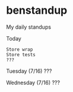 # benstandup
My daily standups

Today

    Store wrap
    Store tests
    ???

Tuesday (7/16)
    ???
    
Wednesday (7/16)
    ???
